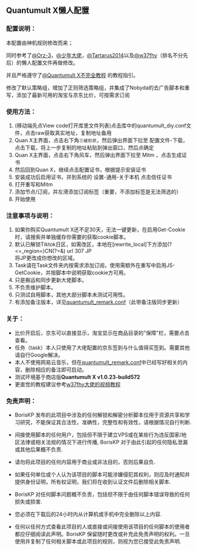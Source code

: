 ## Quantumult X懒人配置

### 配置说明：

   本配置由神机规则修改而来；

   同时参考了[@Orz-3](https://github.com/Orz-3/QuantumultX)，[@少年大佬](https://github.com/Oreomeow/QuanX)，[@Tartarus2014](https://github.com/Tartarus2014/QuantumultX-Script)以及[@w37fhy](https://github.com/w37fhy/QuantumultX)（排名不分先后）的懒人配置文件再做修改。

   并且严格遵守了[@Quantumult X不完全教程](https://www.notion.so/Quantumult-X-1d32ddc6e61c4892ad2ec5ea47f00917) 的教程指引。

修改了默认策略组，增加了正则筛选策略组，并集成了Nobyda的去广告脚本和重写，添加了最新可用的淘宝与京东比价，可按需求订阅<br>

### 使用方法：

1. (移动端先点View code打开库里文件列表)点击库中的quantumult_diy.conf文件，点击raw获取真实地址，复制地址备用<br>
2. Quan X主界面，点击右下角`三棱形状`，然后弹出界面下拉至 配置文件-下载，点击下载，将上一步复制的地址粘贴到弹出窗口，然后点确定<br>
3. Quan X主界面，点击右下角风车，然后弹出界面下拉至 Mitm ，点击生成证书<br>
4. 然后回到Quan X，继续点击配置证书，根据提示安装证书<br>
5. 安装成功后启用证书，并到系统的 设置-通用-关于本机 点击信任证书<br>
6. 打开重写和Mitm<br>
7. 添加节点/订阅，并左滑添加订阅标签（重要，不添加标签是无法筛选的）<br>
8. 开始使用<br>

### 注意事项与说明：

1. 如果你购买Quantumult X还不足30天，无法一键更新，在启用Get-Cookie时，请搜索并单独缓存你需要的获取cookie脚本。
2. 默认已解锁Tiktok日区，如需改区，本地在[rewrite_local]下方添加(?<=_region=)CN(?=&) url 307 JP  
将JP更改成你想改的区域。<br>
3. Task请在Task文件夹内按需求添加订阅，使用需额外在重写中启用JS-GetCookie，并按脚本中说明获取cookie方可用。<br>
4. 只是搬运和同步更新大佬脚本。<br>
5. 不负责维护脚本。<br>
6. 只测试自用脚本，其他大部分脚本未测试可用性。<br>
7. 有添加备注版本，详见[quantumult_remark.conf](https://github.com/borisKP/quanx/blob/master/quantumult_remark.conf)（此带备注版同步更新）

### 关于：

- 比价开启后，京东可以直接显示，淘宝显示在商品目录的"保障"栏，需要点击查看。
- 任务（task）本人只使用了大佬配置的京东签到与什么值得买签到。需要其他请自行Google解决。
- 本人不使用网易云音乐，但在[quantumult_remark.conf](https://github.com/borisKP/quanx/blob/master/quantumult_remark.conf)中已经写好相关的内容，删除相应的备注即可启动。
- 测试环境基于商店版**Quantumult X v1.0.23-build572**
- 更直觉的教程建议参考[w37fhy大佬的视频教程](https://www.youtube.com/channel/UCXdlywuMV_a8jEZ4wV6669g/videos)

### 免责声明：

* BorisKP 发布的此项目中涉及的任何解锁和解密分析脚本仅用于资源共享和学习研究，不能保证其合法性，准确性，完整性和有效性，请根据情况自行判断.

* 间接使用脚本的任何用户，包括但不限于建立VPS或在某些行为违反国家/地区法律或相关法规的情况下进行传播, BorisKP 对于由此引起的任何隐私泄漏或其他后果概不负责.

* 请勿将此项目的任何内容用于商业或非法目的，否则后果自负.

* 如果任何单位或个人认为该项目的脚本可能涉嫌侵犯其权利，则应及时通知并提供身份证明，所有权证明，我们将在收到认证文件后删除相关脚本.

* BorisKP 对任何脚本问题概不负责，包括但不限于由任何脚本错误导致的任何损失或损害.

* 您必须在下载后的24小时内从计算机或手机中完全删除以上内容.

* 任何以任何方式查看此项目的人或直接或间接使用该项目的任何脚本的使用者都应仔细阅读此声明。BorisKP 保留随时更改或补充此免责声明的权利。一旦使用并复制了任何相关脚本或此项目的规则，则视为您已接受此免责声明.
